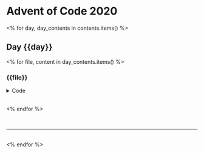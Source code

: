 # Advent of Code 2020

<% for day, day_contents in contents.items() %>

## Day {{day}}

<% for file, content in day_contents.items() %>

### {{file}}

<details><summary>Code</summary>

```python
{{ content }}
```

</details>
</br>

<% endfor %>

</details>

</br>
<hr>
</br>
<% endfor %>
